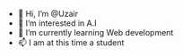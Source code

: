 - 👋 Hi, I’m @Uzair
- 👀 I’m interested in A.I
- 🌱 I’m currently learning Web development
- 📫 I am at this time a student
